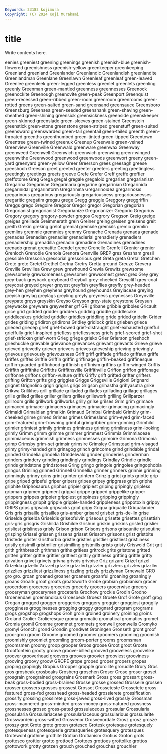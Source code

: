 ```yaml
---
Keywords: 23182 kojimura
Copyright: (C) 2024 Koji Murakami
---
```


# title

Write contents here.



eenies greeniest greening greenings greenish greenish-blue greenish-flowered
greenishness greenish-yellow greenkeeper greenkeeping Greenland greenland Greenlander Greenlandic Greenlandish greenlandite
Greenlandman Greenlane Greenlawn Greenleaf greenleaf green-leaved Greenlee greenleek green-legged greenless
greenlet greenlets greenling greenly Greenman green-mantled greenness greennesses Greenock greenockite
Greenough greenovite green-peak Greenport Greenquist green-recessed green-ribbed green-room greenroom greenrooms
green-rotted greens green-salted green-sand greensand greensauce Greensboro Greensburg Greensea green-seeded
greenshank green-shaving green-sheathed green-shining greensick greensickness greenside greenskeeper green-skinned greenslade
green-sleeves green-stained Greenstein greenstick green-stone greenstone green-striped greenstuff green-suited greensward
greenswarded green-tail greentail green-tailed greenth green-throated greenths greenthumbed green-tinted green-tipped
Greentown Greentree green-twined greenuk Greenup Greenvale green-veined Greenview Greenville Greenwald
greenware greenwax Greenway greenweed Greenwell Greenwich greenwich greenwing green-winged greenwithe
Greenwood greenwood greenwoods greenwort greeny green-yard greenyard green-yellow Greer Greerson
grees greesagh greese greeshoch Greeson greet greeted greeter greeters greeting
greetingless greetingly greetings greets greeve Grefe Grefer Greff greffe greffier
greffotome Greg Grega gregal gregale gregaloid gregarian gregarianism Gregarina Gregarinae
Gregarinaria gregarine gregarinian Gregarinida gregarinidal gregariniform Gregarinina Gregarinoidea gregarinosis gregarinous
gregarious gregariously gregariousness gregariousnesses gregaritic gregatim gregau grege Gregg greggle
Greggory greggriffin Greggs grego Gregoire Gregoor Gregor gregor Gregorian gregorian
Gregorianist gregorianist Gregorianize Gregorianizer Gregorio Gregorius Gregory gregory gregory-powder gregos
Gregrory Gregson Greig greige greiges greillade Greimmerath grein Greiner greing
greisen greisens greit greith Grekin greking grelot gremial gremiale gremials
gremio gremlin gremlins gremmie gremmies gremmy Grenache Grenada grenada grenade
grenades Grenadian grenadier grenadierial grenadierly grenadiers grenadiership grenadilla grenadin grenadine
Grenadines grenadines grenado grenat grenatite Grendel grene Grenelle Grenfell Grenier
grenier Grenloch Grenoble Grenola Grenora Grenville GREP gres Gresham gresil
gressible Gressoria gressorial gressorious gret Greta greta Gretal Gretchen Grete
grete Gretel Grethel Gretna Gretry Gretta greund Greuze Grevera Greville
Grevillea Grew grew grewhound Grewia Grewitz grewsome grewsomely grewsomeness grewsomer
grewsomest grewt grex Grey grey grey-back greyback greybeard Greybull grey-cheeked
Greycliff grey-coat greycoat greyed greyer greyest greyfish greyflies greyfly grey-headed
grey-hen greyhen greyhens greyhound greyhounds Greyiaceae greying greyish greylag greylags
greyling greyly greyness greynesses Greynville greypate greys greyskin Greyso Greyson
grey-state greystone Greysun greywacke greyware greywether grf GRI gribane gribble
gribbles Gricault grice grid gridded gridder gridders gridding griddle griddlecake
griddlecakes griddled griddler griddles griddling gride grided gridelin Grider grides
griding gridiron gridirons Gridley gridlock grids grieben griece grieced griecep
grief grief-bowed grief-distraught grief-exhausted griefful grieffully grief-inspired griefless grieflessness griefs
grief-scored grief-shot grief-stricken grief-worn Grieg griege grieko Grier Grierson grieshoch
grieshuckle grievable grievance grievances grievant grievants Grieve grieve grieved grievedly
griever grievers grieves grieveship grieving grievingly grievous grievously grievousness Griff
griff griffade griffado griffaun griffe Griffes griffes Griffie Griffin griffin
griffinage griffin-beaked griffinesque griffin-guarded griffinhood griffinish griffinism griffins griffin-winged Griffis
Griffith griffithite Griffiths Griffithsville Griffithville Griffon griffon griffonage griffonne griffons
griffon-vulture griffs Griffy grift grifted grifter grifters grifting Grifton grifts
grig griggles Griggs Griggsville Grigioni Grignard grignet Grignolino grigri grigris
grigs Grigson grihastha grihyasutra grike Grikwa Grilikhes grill grillade grilladed
grillades grillading grillage grillages grille grilled grillee griller grillers grilles
grillework grilling Grillparzer grillroom grills grillwork grillworks grilly grilse grilses
Grim grim grimace grimaced grimacer grimacers grimaces grimacier grimacing grimacingly
Grimaldi Grimaldian grimalkin Grimaud Grimbal Grimbald Grimbly grim-cheeked grime grimed
Grimes grimes Grimesland grim-eyed grim-faced grim-featured grim-frowning grimful grimgribber grim-grinning
Grimhild grimier grimiest grimily grimines griminess griming grimliness grim-looking grimly
Grimm grimm grimme grimmer grimmest Grimmia Grimmiaceae grimmiaceous grimmish grimness
grimnesses grimoire Grimona Grimonia grimp Grimsby grim-set grimsir grimsire Grimsley
Grimstead grim-visaged grimy grimy-handed grin grinagog grinch grincome grind grindable
grindal grinded Grindelia grindelia Grindelwald grinder grinderies grinderman grinders grindery
grinding grindingly grindings Grindlay Grindle grindle grinds grindstone grindstones Gring
gringo gringole gringolee gringophobia gringos Grinling grinned Grinnell Grinnellia grinner
grinners grinnie grinning grinningly grinny grins grint grinter grintern Grinzig
griot griots griotte grip gripe griped gripeful griper gripers gripes
gripey gripgrass griph griphe griphite Griphosaurus griphus gripier gripiest griping
gripingly gripless gripman gripmen gripment grippal grippe gripped grippelike gripper
grippers grippes grippier grippiest grippiness gripping grippingly grippingness grippit gripple
gripple-handed grippleness grippotoxin grippy GRIPS grips gripsack gripsacks gript gripy
Griqua griquaite Griqualander Gris gris grisaille grisailles gris-amber grisard grisbet
gris-de-lin grise Griselda griselda Griseldis griseofulvin griseous grisette grisettes grisettish
gris-gris grisgris Grishilda Grishilde Grishun griskin griskins grisled grislier grisliest
grisliness grisly Grison grison Grisons grisons grisounite grisoutine grisping Grissel
grissen grissens grisset Grissom grissons grist gristbite Gristede grister Gristhorbia
gristle gristles gristlier gristliest gristliness gristly gristmill gristmiller gristmilling gristmills
grists gristy Griswold Grit grit grith grithbreach grithman griths gritless
gritrock grits gritstone gritted gritten gritter grittie grittier grittiest grittily
grittiness gritting grittle gritty grivation grivet grivets grivna grivois grivoise
Griz grizard Grizel grizel Grizelda grizelin Grizzel grizzle grizzled grizzler
grizzlers grizzles grizzlier grizzlies grizzliest grizzliness grizzling grizzly grizzlyman Grnewald
GRO gro gro. groan groaned groaner groaners groanful groaning groaningly
groans Groark groat groats groatsworth Grobe grobian grobianism grocer grocerdom
groceress groceries grocerly grocers grocerwise grocery groceryman grocerymen groceteria Grochow
grockle Grodin Grodno Groenendael groenlandicus Groesbeck Groesz Groete Grof Grofe
groff grog Grogan grogged grogger groggeries groggery groggier groggiest groggily
grogginess grogginesses grogging groggy grognard grogram grograms grogs grogshop grogshops
Groh groin groined groinery groining groins Groland Grolier Grolieresque groma
gromatic gromatical gromatics gromet Gromia gromil Gromme grommet grommets gromwell
gromwells Gromyko gromyl Gronchi grond Grondin grondwet Groningen Gronseth gront
groof groo-groo groom Groome groomed groomer groomers grooming groomish groomishly
groomlet groomling groom-porter grooms groomsman groomsmen groomy groop grooper Groos
groose Groot groot Groote Grootfontein grooty groove groove-billed grooved grooveless
groovelike groover grooverhead groovers grooves groovier grooviest grooviness grooving groovy
groow GROPE grope groped groper gropers gropes groping gropingly Gropius
Gropper gropple groroilite grorudite Grory Gros gros grosbeak grosbeaks Grosberg
groschen Groscr Grose groser groset grosgrain grosgrained grosgrains Grosmark Gross
gross grossart gross-beak gross-bodied gross-brained Grosse grosse grossed Grosseile grossen
grosser grossers grosses grossest Grosset Grosseteste Grossetete gross-featured gross-fed grosshead
gross-headed grossierete grossification grossify grossing grossirete gross-jawed gross-lived grossly Grossman
gross-mannered gross-minded gross-money gross-natured grossness grossnesses grosso gross-pated grossulaceous grossular
Grossularia grossularia Grossulariaceae grossulariaceous grossularious grossularite Grosswardein gross-witted Grosvenor Grosvenordale
Grosz grosz grosze groszy grot Grote grote groten grotesco Grotesk
grotesque grotesquely grotesqueness grotesquerie grotesqueries grotesquery grotesques Grotewohl grothine grothite
Grotian Grotianism Grotius Groton grots grottesco grottier grotto grottoed Grottoes
grottoes grottolike grottos grottowork grotty grotzen grouch grouched grouches grouchier
